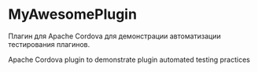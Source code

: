 # MyAwesomePlugin

Плагин для Apache Cordova для демонстрации автоматизации тестирования плагинов.

Apache Cordova plugin to demonstrate plugin automated testing practices

